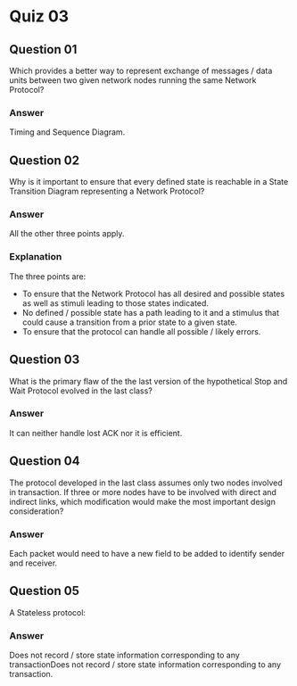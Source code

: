 Quiz 03
=======  

Question 01
-----------  
Which provides a better way to represent exchange of messages / data units between two given network nodes running the same Network Protocol?  

### Answer  
Timing and Sequence Diagram.  

Question 02
-----------  
Why is it important to ensure that every defined state is reachable in a State Transition Diagram representing a Network Protocol?  

### Answer  
All the other three points apply.  

### Explanation  
The three points are:
* To ensure that the Network Protocol has all desired and possible states as well as stimuli leading to those states indicated.  
* No defined / possible state has a path leading to it and a stimulus that could cause a transition from a prior state to a given state.  
* To ensure that the protocol can handle all possible / likely errors.  

Question 03
-----------  
What is the primary flaw of the the last version of the hypothetical Stop and Wait Protocol evolved in the last class?  

### Answer  
It can neither handle lost ACK nor it is efficient.  

Question 04
-----------  
The protocol developed in the last class assumes only two nodes involved in transaction. If three or more nodes have to be involved with direct and indirect links, which modification would make the most important design consideration?  

### Answer  
Each packet would need to have a new field to be added to identify sender and receiver.  

Question 05
-----------  
A Stateless protocol:  

### Answer  
Does not record / store state information corresponding to any transactionDoes not record / store state information corresponding to any transaction.  